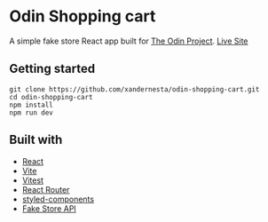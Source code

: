 # Odin Shopping cart

A simple fake store React app built for [The Odin Project](https://www.theodinproject.com/lessons/node-path-react-new-shopping-cart).
[Live Site](https://odin-shopping-cart.pages.dev/)

## Getting started

```
git clone https://github.com/xandernesta/odin-shopping-cart.git
cd odin-shopping-cart
npm install
npm run dev
```

## Built with

- [React](https://reactjs.org/)
- [Vite](https://vitejs.dev/)
- [Vitest](https://vitest.dev/guide/)
- [React Router](https://reactrouter.com/)
- [styled-components](https://styled-components.com/)
- [Fake Store API](https://fakestoreapi.com/)

